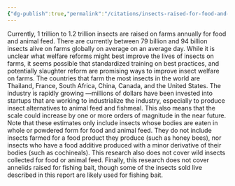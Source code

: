 ```yaml
---
{"dg-publish":true,"permalink":"/citations/insects-raised-for-food-and-feed-global-scale-practices-and-policy-rethink-priorities/","tags":["#animal_feed - \"insects\" - \"policy\""],"created":"2025-10-23T17:42:45.763+01:00","updated":"2025-10-23T19:18:51.111+01:00"}
---
```


Currently, 1 trillion to 1.2 trillion insects are raised on farms annually for food and animal feed.
There are currently between 79 billion and 94 billion insects alive on farms globally on average on an average day.
While it is unclear what welfare reforms might best improve the lives of insects on farms, it seems possible that standardized training on best practices, and potentially slaughter reform are promising ways to improve insect welfare on farms.
The countries that farm the most insects in the world are Thailand, France, South Africa, China, Canada, and the United States.
The industry is rapidly growing —millions of dollars have been invested into startups that are working to industrialize the industry, especially to produce insect alternatives to animal feed and fishmeal. This also means that the scale could increase by one or more orders of magnitude in the near future.
Note that these estimates only include insects whose bodies are eaten in whole or powdered form for food and animal feed. They do not include insects farmed for a food product they produce (such as honey bees), nor insects who have a food additive produced with a minor derivative of their bodies (such as cochineals). This research also does not cover wild insects collected for food or animal feed. Finally, this research does not cover annelids raised for fishing bait, though some of the insects sold live described in this report are likely used for fishing bait.